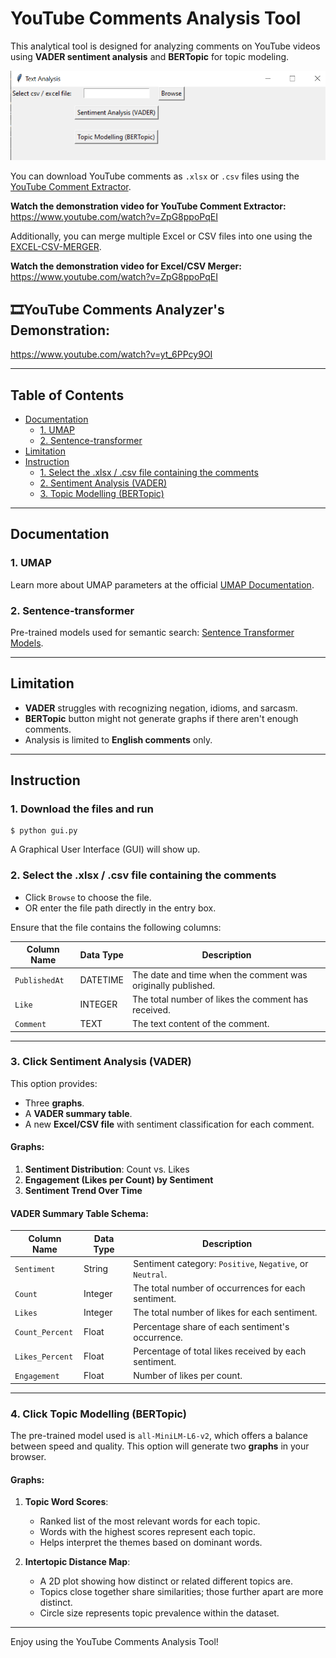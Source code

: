 # YouTube Comments Analysis Tool

This analytical tool is designed for analyzing comments on YouTube videos using **VADER sentiment analysis** and **BERTopic** for topic modeling.

<img src='GUI.png'>

You can download YouTube comments as `.xlsx` or `.csv` files using the [YouTube Comment Extractor](https://github.com/HenryKong112/HenryKong112-YouTube-Comment-Extractor).

**Watch the demonstration video for YouTube Comment Extractor:** https://www.youtube.com/watch?v=ZpG8ppoPqEI

Additionally, you can merge multiple Excel or CSV files into one using the [EXCEL-CSV-MERGER](https://github.com/HenryKong112/EXCEL-CSV-MERGER).

**Watch the demonstration video for Excel/CSV Merger:** https://www.youtube.com/watch?v=ZpG8ppoPqEI

## 🎞️YouTube Comments Analyzer's Demonstration: 
https://www.youtube.com/watch?v=yt_6PPcy9OI 

---

## Table of Contents
- [Documentation](#documentation)
  - [1. UMAP](#1-umap)
  - [2. Sentence-transformer](#2-sentence-transformer)
- [Limitation](#limitation)
- [Instruction](#instruction)
  - [1. Select the .xlsx / .csv file containing the comments](#1-select-the-xlsx--csv-file-containing-the-comments)
  - [2. Sentiment Analysis (VADER)](#2-click-sentiment-analysis-vader)
  - [3. Topic Modelling (BERTopic)](#3-click-topic-modelling-bertopic)

---

## Documentation

### 1. UMAP
Learn more about UMAP parameters at the official [UMAP Documentation](https://umap-learn.readthedocs.io/en/latest/parameters.html).

### 2. Sentence-transformer
Pre-trained models used for semantic search: [Sentence Transformer Models](https://sbert.net/docs/sentence_transformer/pretrained_models.html#semantic-search-models).

---

## Limitation
- **VADER** struggles with recognizing negation, idioms, and sarcasm.
- **BERTopic** button might not generate graphs if there aren't enough comments.
- Analysis is limited to **English comments** only.

---

## Instruction

### 1. Download the files and run 
```
$ python gui.py
```
A Graphical User Interface (GUI) will show up.

### 2. Select the .xlsx / .csv file containing the comments 

- Click `Browse` to choose the file.
- OR enter the file path directly in the entry box.

Ensure that the file contains the following columns:

| Column Name  | Data Type  | Description                                                    |
|--------------|------------|----------------------------------------------------------------|
| `PublishedAt`| DATETIME   | The date and time when the comment was originally published.    |
| `Like`       | INTEGER    | The total number of likes the comment has received.             |
| `Comment`    | TEXT       | The text content of the comment.                               |

---

### 3. Click Sentiment Analysis (VADER)

This option provides:
- Three **graphs**.
- A **VADER summary table**.
- A new **Excel/CSV file** with sentiment classification for each comment.

#### Graphs:
1. **Sentiment Distribution**: Count vs. Likes
2. **Engagement (Likes per Count) by Sentiment**
3. **Sentiment Trend Over Time**

#### VADER Summary Table Schema:
| Column Name     | Data Type | Description                                                   |
|-----------------|-----------|---------------------------------------------------------------|
| `Sentiment`     | String    | Sentiment category: `Positive`, `Negative`, or `Neutral`.      |
| `Count`         | Integer   | The total number of occurrences for each sentiment.            |
| `Likes`         | Integer   | The total number of likes for each sentiment.                 |
| `Count_Percent` | Float     | Percentage share of each sentiment's occurrence.               |
| `Likes_Percent` | Float     | Percentage of total likes received by each sentiment.          |
| `Engagement`    | Float     | Number of likes per count.                                     |

---

### 4. Click Topic Modelling (BERTopic)

The pre-trained model used is `all-MiniLM-L6-v2`, which offers a balance between speed and quality. This option will generate two **graphs** in your browser.

#### Graphs:
1. **Topic Word Scores**:
   - Ranked list of the most relevant words for each topic.
   - Words with the highest scores represent each topic.
   - Helps interpret the themes based on dominant words.

2. **Intertopic Distance Map**:
   - A 2D plot showing how distinct or related different topics are.
   - Topics close together share similarities; those further apart are more distinct.
   - Circle size represents topic prevalence within the dataset.

---

Enjoy using the YouTube Comments Analysis Tool!
